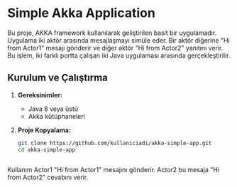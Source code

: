 # Simple Akka Application

Bu proje, AKKA framework kullanılarak geliştirilen basit bir uygulamadır. Uygulama iki aktör arasında mesajlaşmayı simüle eder. Bir aktör diğerine "Hi from Actor1" mesajı gönderir ve diğer aktör "Hi from Actor2" yanıtını verir. Bu işlem, iki farklı portta çalışan iki Java uygulaması arasında gerçekleştirilir.

## Kurulum ve Çalıştırma

1. **Gereksinimler:**
   - Java 8 veya üstü
   - Akka kütüphaneleri

2. **Proje Kopyalama:**
   ```sh
   git clone https://github.com/kullaniciadi/akka-simple-app.git
   cd akka-simple-app
  


Kullanım
Actor1 "Hi from Actor1" mesajını gönderir.
Actor2 bu mesaja "Hi from Actor2" cevabını verir.

